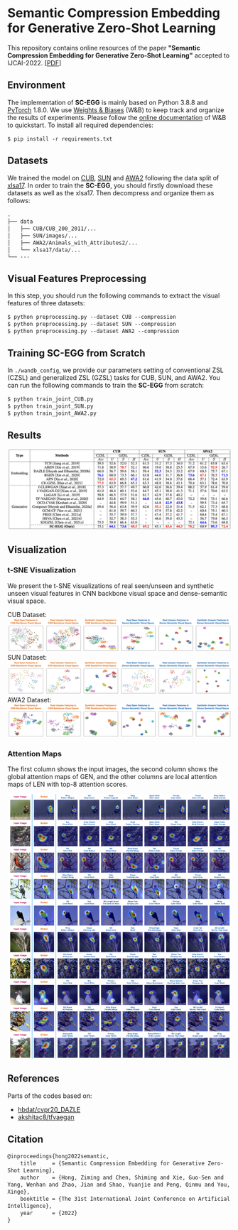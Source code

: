 # Semantic Compression Embedding for Generative Zero-Shot Learning
This repository contains online resources of the paper **"Semantic Compression Embedding for Generative Zero-Shot Learning"** accepted to IJCAI-2022. [[PDF](https://www.ijcai.org/proceedings/2022/0134.pdf)]

## Environment
The implementation of **SC-EGG** is mainly based on Python 3.8.8 and [PyTorch](https://pytorch.org/) 1.8.0. We use [Weights & Biases](https://wandb.ai/site) (W&B) to keep track and organize the results of experiments. Please follow the [online documentation](https://docs.wandb.ai/quickstart) of W&B to quickstart. To install all required dependencies:
```
$ pip install -r requirements.txt
```

## Datasets
We trained the model on [CUB](http://www.vision.caltech.edu/visipedia/CUB-200-2011.html), [SUN](http://cs.brown.edu/~gmpatter/sunattributes.html) and [AWA2](http://cvml.ist.ac.at/AwA2/) following the data split of [xlsa17](http://datasets.d2.mpi-inf.mpg.de/xian/xlsa17.zip). In order to train the **SC-EGG**, you should firstly download these datasets as well as the xlsa17. Then decompress and organize them as follows: 
```
.
├── data
│   ├── CUB/CUB_200_2011/...
│   ├── SUN/images/...
│   ├── AWA2/Animals_with_Attributes2/...
│   └── xlsa17/data/...
└── ···
```

## Visual Features Preprocessing
In this step, you should run the following commands to extract the visual features of three datasets:

```
$ python preprocessing.py --dataset CUB --compression
$ python preprocessing.py --dataset SUN --compression
$ python preprocessing.py --dataset AWA2 --compression
```

## Training SC-EGG from Scratch
In `./wandb_config`, we provide our parameters setting of conventional ZSL (CZSL) and generalized ZSL (GZSL) tasks for CUB, SUN, and AWA2. You can run the following commands to train the **SC-EGG** from scratch:

```
$ python train_joint_CUB.py
$ python train_joint_SUN.py 
$ python train_joint_AWA2.py 
```

## Results
![](figs/results.png)

## Visualization

### t-SNE Visualization
We present the t-SNE visualizations of real seen/unseen and synthetic unseen visual features in CNN backbone visual space and dense-semantic visual space. 

CUB Dataset:
![](figs/tsne_cub.png)
SUN Dataset:
![](figs/tsne_sun.png)
AWA2 Dataset:
![](figs/tsne_awa2.png)

### Attention Maps
The first column shows the input images, the second column shows the global attention maps of GEN, and the other columns are local attention maps of LEN with top-8 attention scores.

![](figs/atten_maps.png)

## References
Parts of the codes based on:
* [hbdat/cvpr20_DAZLE](https://github.com/hbdat/cvpr20_DAZLE)
* [akshitac8/tfvaegan](https://github.com/akshitac8/tfvaegan)

## Citation
```
@inproceedings{hong2022semantic,
    title     = {Semantic Compression Embedding for Generative Zero-Shot Learning},
    author    = {Hong, Ziming and Chen, Shiming and Xie, Guo-Sen and Yang, Wenhan and Zhao, Jian and Shao, Yuanjie and Peng, Qinmu and You, Xinge},
    booktitle = {The 31st International Joint Conference on Artificial Intelligence},
    year      = {2022}
}
```